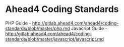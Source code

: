 # Ahead4 Coding Standards

PHP Guide - http://gitlab.ahead4.com/ahead4/coding-standards/blob/master/php.md
Javacript Guide - http://gitlab.ahead4.com/ahead4/coding-standards/blob/master/javascript/javascript.md
